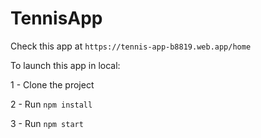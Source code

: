 # TennisApp

Check this app at ``https://tennis-app-b8819.web.app/home``

To launch this app in local:

1 - Clone the project

2 - Run ``npm install``

3 - Run ``npm start``


